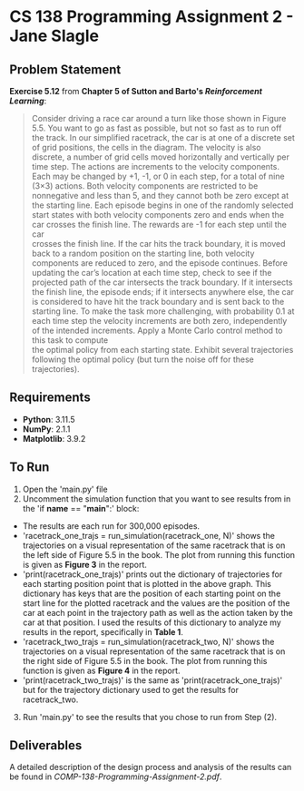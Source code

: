 # CS 138 Programming Assignment 2 - Jane Slagle

## Problem Statement
**Exercise 5.12** from **Chapter 5 of Sutton and Barto's _Reinforcement Learning_**:

> Consider driving a race car around a turn  like those shown in Figure 5.5. You want to go
> as fast as possible, but not so fast as  to run off the track. In our simplified racetrack,
> the car is at one of a discrete set of grid positions, the cells in the diagram. The velocity
> is also discrete, a number of grid cells moved horizontally and vertically per time step.
> The actions are increments to the velocity components. Each may be changed by +1, -1, or 0
> in each step, for a total of nine (3×3) actions. Both velocity components are restricted to
> be nonnegative and less than 5, and they cannot both be zero except at the starting line.
> Each episode begins in one of the randomly selected start states with both velocity components
> zero and ends when the car crosses the finish line. The rewards are -1 for each step until the car  
> crosses the finish line. If the car hits the track boundary, it is moved back to a random position
> on the starting line, both velocity components are reduced to zero, and the episode continues. Before
> updating the car’s location at each time step, check to see if the projected path of the car intersects
> the track boundary. If it intersects the finish line, the episode ends; if it intersects anywhere else,
> the car is considered to have hit the track boundary and is sent back to the starting line. To make the
> task more challenging, with probability 0.1 at each time step the velocity increments are both zero,
> independently of the intended increments. Apply a Monte Carlo control method to this task to compute  
> the optimal policy from each starting state. Exhibit several trajectories following the optimal policy
> (but turn the noise off for these trajectories).

## Requirements
- **Python**: 3.11.5
- **NumPy**: 2.1.1
- **Matplotlib**: 3.9.2

## To Run
1. Open the 'main.py' file
2. Uncomment the simulation function that you want to see results from in the 'if __name__ == "__main__":' block:
  - The results are each run for 300,000 episodes.
  - 'racetrack_one_trajs = run_simulation(racetrack_one, N)' shows the trajectories on a visual representation of the same racetrack that is on the left side of Figure 5.5 in the book. The plot from running this function is given as **Figure 3** in the report.
  - 'print(racetrack_one_trajs)' prints out the dictionary of trajectories for each starting position point that is plotted in the above graph. This dictionary has keys that are the position of each starting point on the start line for the plotted racetrack and the values are the position of the car at each point in the trajectory path as well as the action taken by the car at that position. I used the results of this dictionary to analyze my results in the report, specifically in **Table 1**.
  - 'racetrack_two_trajs = run_simulation(racetrack_two, N)' shows the trajectories on a visual representation of the same racetrack that is on the right side of Figure 5.5 in the book. The plot from running this function is given as **Figure 4** in the report.
  - 'print(racetrack_two_trajs)' is the same as 'print(racetrack_one_trajs)' but for the trajectory dictionary used to get the results for racetrack_two.
3. Run 'main.py' to see the results that you chose to run from Step (2).

## Deliverables
A detailed description of the design process and analysis of the results can be found in _COMP-138-Programming-Assignment-2.pdf_.
